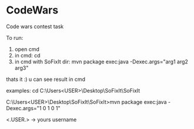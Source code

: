 # CodeWars
Code wars contest task 

To run: 
1. open cmd
2. in cmd: 
	cd <path to SoFixIt directory>
3. in cmd with SoFixIt dir:
	mvn package exec:java -Dexec.args="arg1 arg2 arg3"

thats it :) u can see result in cmd

examples:
cd C:\Users\<USER>\Desktop\SoFixIt\SoFixIt

C:\Users\<USER>\Desktop\SoFixIt\SoFixIt>mvn package exec:java -Dexec.args="1 0 1 0 1"

<.USER.> -> yours username 

